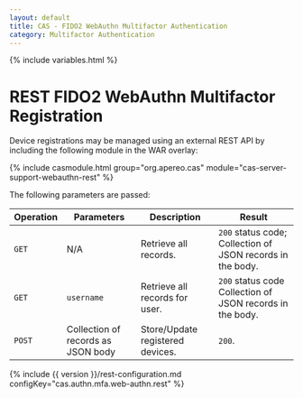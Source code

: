 ```yaml
---
layout: default
title: CAS - FIDO2 WebAuthn Multifactor Authentication
category: Multifactor Authentication
---
```


{% include variables.html %}

# REST FIDO2 WebAuthn Multifactor Registration

Device registrations may be managed using an external REST API by including the following module in the WAR overlay:

{% include casmodule.html group="org.apereo.cas" module="cas-server-support-webauthn-rest" %}

The following parameters are passed:

| Operation        | Parameters      | Description      | Result
|------------------|-----------------|------------------|-----------------------------------------------------
| `GET`            | N/A             | Retrieve all records.     | `200` status code; Collection of JSON records in the body.
| `GET`            | `username`      | Retrieve all records for user.  | `200` status code Collection of JSON records in the body.
| `POST`           | Collection of records as JSON body | Store/Update registered devices. | `200`.

{% include {{ version }}/rest-configuration.md configKey="cas.authn.mfa.web-authn.rest" %}
